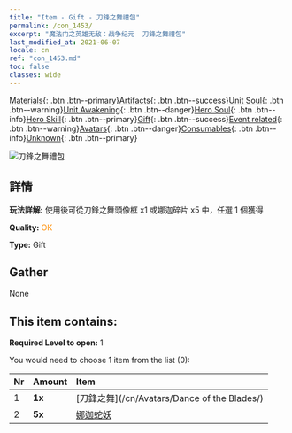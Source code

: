 ```yaml
---
title: "Item - Gift - 刀鋒之舞禮包"
permalink: /con_1453/
excerpt: "魔法门之英雄无敌：战争纪元  刀鋒之舞禮包"
last_modified_at: 2021-06-07
locale: cn
ref: "con_1453.md"
toc: false
classes: wide
---
```

 [Materials](/ItemsCN/){: .btn .btn--primary}[Artifacts](/ItemsCN/Artifacts/){: .btn .btn--success}[Unit Soul](/ItemsCN/UnitSoul/){: .btn .btn--warning}[Unit Awakening](/ItemsCN/UnitAwakening/){: .btn .btn--danger}[Hero Soul](/ItemsCN/HeroSoul/){: .btn .btn--info}[Hero Skill](/ItemsCN/HeroSkill/){: .btn .btn--primary}[Gift](/ItemsCN/Gift/){: .btn .btn--success}[Event related](/ItemsCN/Events/){: .btn .btn--warning}[Avatars](/ItemsCN/Avatars/){: .btn .btn--danger}[Consumables](/ItemsCN/Consumables/){: .btn .btn--info}[Unknown](/ItemsCN/Unknown/){: .btn .btn--primary}

 ![刀鋒之舞禮包](/images/t/i_907067.png)

## 詳情
 **玩法詳解:** 使用後可從刀鋒之舞頭像框 x1 或娜迦碎片 x5 中，任選 1 個獲得

 **Quality:** <span style="color: #FF8C00">OK</span>

 **Type:** Gift

## Gather

  None

## This item contains:

 **Required Level to open:** 1

 You would need to choose 1 item from the list (0):

  | Nr | Amount |     Item    |
  |:---|:-------|:------------|
  | 1 |  **1x** | [刀鋒之舞](/cn/Avatars/Dance of the Blades/) |  | 
  | 2 |  **5x** | [娜迦蛇妖](/cn/Items/unt_240/) |  | 
